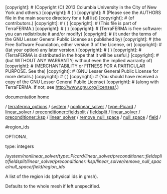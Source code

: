 [copyright]: # (Copyright (C) 2013 Columbia University in the City of New York and others.)
[copyright]: # ( )
[copyright]: # (Please see the AUTHORS file in the main source directory for a full list)
[copyright]: # (of contributors.)
[copyright]: # ( )
[copyright]: # (This file is part of TerraFERMA.)
[copyright]: # ( )
[copyright]: # (TerraFERMA is free software: you can redistribute it and/or modify)
[copyright]: # (it under the terms of the GNU Lesser General Public License as published by)
[copyright]: # (the Free Software Foundation, either version 3 of the License, or)
[copyright]: # ((at your option) any later version.)
[copyright]: # ( )
[copyright]: # (TerraFERMA is distributed in the hope that it will be useful,)
[copyright]: # (but WITHOUT ANY WARRANTY; without even the implied warranty of)
[copyright]: # (MERCHANTABILITY or FITNESS FOR A PARTICULAR PURPOSE. See the)
[copyright]: # (GNU Lesser General Public License for more details.)
[copyright]: # ( )
[copyright]: # (You should have received a copy of the GNU Lesser General Public License)
[copyright]: # (along with TerraFERMA. If not, see <http://www.gnu.org/licenses/>.)

[documentation home](https://github.com/terraferma/terraferma/wiki/Documentation)

/ [terraferma_options](../../../../../../../../../../../../../terraferma_options.md) / [system](../../../../../../../../../../../../system.md) / [nonlinear_solver](../../../../../../../../../../../nonlinear_solver.md) / [type::Picard](../../../../../../../../../../type__Picard.md) / [linear_solver](../../../../../../../../../linear_solver.md) / [preconditioner::fieldsplit](../../../../../../../../preconditioner__fieldsplit.md) / [fieldsplit](../../../../../../../fieldsplit.md) / [linear_solver](../../../../../../linear_solver.md) / [preconditioner::ksp](../../../../../preconditioner__ksp.md) / [linear_solver](../../../../linear_solver.md) / [remove_null_space](../../../remove_null_space.md) / [null_space](../../null_space.md) / [field](../field.md) /

#region_ids

OPTIONAL 

type: integers

*/system/nonlinear_solver/type::Picard/linear_solver/preconditioner::fieldsplit/fieldsplit/linear_solver/preconditioner::ksp/linear_solver/remove_null_space/null_space/field/region_ids*

A list of the region ids (physical ids in gmsh).

Defaults to the whole mesh if left unspecified.

[autogenerated]: # (This file was automatically generated from the schema file:/home/cwilson/repos/github/TerraFERMA/TerraFERMA/buckettools/schemas/solvers.rng.)

